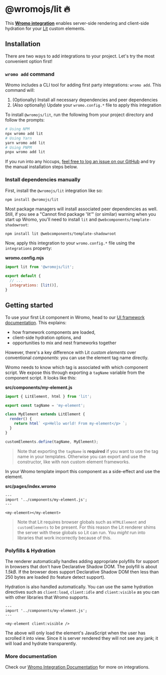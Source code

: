 # @wromojs/lit 🔥

This **[Wromo integration][wromo-integration]** enables server-side rendering and client-side hydration for your [Lit](https://lit.dev/) custom elements.

## Installation

There are two ways to add integrations to your project. Let's try the most convenient option first!

### `wromo add` command

Wromo includes a CLI tool for adding first party integrations: `wromo add`. This command will:
1. (Optionally) Install all necessary dependencies and peer dependencies
2. (Also optionally) Update your `wromo.config.*` file to apply this integration

To install `@wromojs/lit`, run the following from your project directory and follow the prompts:

```sh
# Using NPM
npx wromo add lit
# Using Yarn
yarn wromo add lit
# Using PNPM
pnpx wromo add lit
```

If you run into any hiccups, [feel free to log an issue on our GitHub](https://github.com/Wromo/wromo/issues) and try the manual installation steps below.

### Install dependencies manually

First, install the `@wromojs/lit` integration like so:

```
npm install @wromojs/lit
```

Most package managers will install associated peer dependencies as well. Still, if you see a "Cannot find package 'lit'" (or similar) warning when you start up Wromo, you'll need to install `lit` and `@webcomponents/template-shadowroot`:

```sh
npm install lit @webcomponents/template-shadowroot
```

Now, apply this integration to your `wromo.config.*` file using the `integrations` property:

__wromo.config.mjs__

```js
import lit from '@wromojs/lit';

export default {
  // ...
  integrations: [lit()],
}
```

## Getting started

To use your first Lit component in Wromo, head to our [UI framework documentation][wromo-ui-frameworks]. This explains:
-  how framework components are loaded,
-  client-side hydration options, and
-  opportunities to mix and nest frameworks together

However, there's a key difference with Lit _custom elements_ over conventional _components_: you can use the element tag name directly.

Wromo needs to know which tag is associated with which component script. We expose this through exporting a `tagName` variable from the component script. It looks like this:

__src/components/my-element.js__

```js
import { LitElement, html } from 'lit';

export const tagName = 'my-element';

class MyElement extends LitElement {
  render() {
    return html` <p>Hello world! From my-element</p> `;
  }
}

customElements.define(tagName, MyElement);
```

> Note that exporting the `tagName` is __required__ if you want to use the tag name in your templates. Otherwise you can export and use the constructor, like with non custom element frameworks.

In your Wromo template import this component as a side-effect and use the element.

__src/pages/index.wromo__

```wromo
---
import '../components/my-element.js';
---

<my-element></my-element>
```

> Note that Lit requires browser globals such as `HTMLElement` and `customElements` to be present. For this reason the Lit renderer shims the server with these globals so Lit can run. You *might* run into libraries that work incorrectly because of this.

### Polyfills & Hydration

The renderer automatically handles adding appropriate polyfills for support in browsers that don't have Declarative Shadow DOM. The polyfill is about *1.5kB*. If the browser does support Declarative Shadow DOM then less than 250 bytes are loaded (to feature detect support).

Hydration is also handled automatically. You can use the same hydration directives such as `client:load`, `client:idle` and `client:visible` as you can with other libraries that Wromo supports.

```wromo
---
import '../components/my-element.js';
---

<my-element client:visible />
```

The above will only load the element's JavaScript when the user has scrolled it into view. Since it is server rendered they will not see any jank; it will load and hydrate transparently.

### More documentation

Check our [Wromo Integration Documentation][wromo-integration] for more on integrations.

[wromo-integration]: https://docs.wromo.build/en/guides/integrations-guide/
[wromo-ui-frameworks]: https://docs.wromo.build/en/core-concepts/framework-components/#using-framework-components
